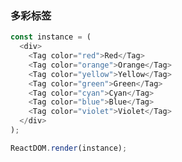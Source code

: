 ### 多彩标签

<!--start-code-->

```js
const instance = (
  <div>
    <Tag color="red">Red</Tag>
    <Tag color="orange">Orange</Tag>
    <Tag color="yellow">Yellow</Tag>
    <Tag color="green">Green</Tag>
    <Tag color="cyan">Cyan</Tag>
    <Tag color="blue">Blue</Tag>
    <Tag color="violet">Violet</Tag>
  </div>
);

ReactDOM.render(instance);
```

<!--end-code-->
